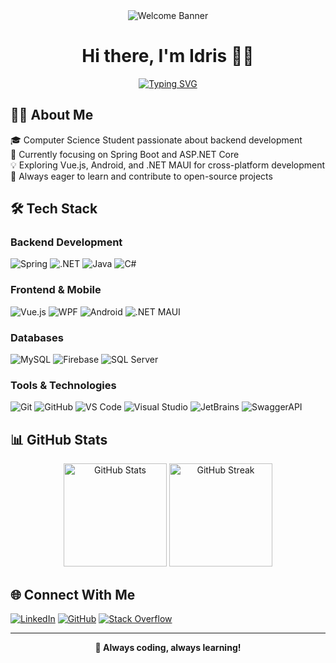 <div align="center">
  <img src="https://raw.githubusercontent.com/BrunnerLivio/brunnerlivio/master/images/welcome.png" style="max-width: 100%;" alt="Welcome Banner" />
  <h1>Hi there, I'm Idris 👨‍💻</h1>
  
  [![Typing SVG](https://readme-typing-svg.herokuapp.com?font=Fira+Code&pause=1000&width=435&lines=Computer+Science+Student;Backend+Developer;Always+Learning+New+Things)](https://git.io/typing-svg)
</div>

## 👨‍💻 About Me

🎓 Computer Science Student passionate about backend development  
🌱 Currently focusing on Spring Boot and ASP.NET Core  
💡 Exploring Vue.js, Android, and .NET MAUI for cross-platform development  
🚀 Always eager to learn and contribute to open-source projects

## 🛠️ Tech Stack

### Backend Development
![Spring](https://img.shields.io/badge/Spring-6DB33F?style=for-the-badge&logo=spring&logoColor=white)
![.NET](https://img.shields.io/badge/.NET-512BD4?style=for-the-badge&logo=dotnet&logoColor=white)
![Java](https://img.shields.io/badge/Java-ED8B00?style=for-the-badge&logo=java&logoColor=white)
![C#](https://img.shields.io/badge/C%23-239120?style=for-the-badge&logo=c-sharp&logoColor=white)

### Frontend & Mobile
![Vue.js](https://img.shields.io/badge/Vue.js-35495E?style=for-the-badge&logo=vuedotjs&logoColor=4FC08D)
![WPF](https://img.shields.io/badge/WPF-512BD4?style=for-the-badge&logo=dotnet&logoColor=white)
![Android](https://img.shields.io/badge/Android-3DDC84?style=for-the-badge&logo=android&logoColor=white)
![.NET MAUI](https://img.shields.io/badge/MAUI-512BD4?style=for-the-badge&logo=dotnet&logoColor=white)


### Databases
![MySQL](https://img.shields.io/badge/MySQL-005C84?style=for-the-badge&logo=mysql&logoColor=white)
![Firebase](https://img.shields.io/badge/Firebase-FFCA28?style=for-the-badge&logo=firebase&logoColor=black)
![SQL Server](https://img.shields.io/badge/SQL_Server-CC2927?style=for-the-badge&logo=microsoft-sql-server&logoColor=white)

### Tools & Technologies
![Git](https://img.shields.io/badge/GIT-E44C30?style=for-the-badge&logo=git&logoColor=white)
![GitHub](https://img.shields.io/badge/GitHub-181717?style=for-the-badge&logo=github&logoColor=white)
![VS Code](https://img.shields.io/badge/VS_Code-0078D4?style=for-the-badge&logo=visual%20studio%20code&logoColor=white)
![Visual Studio](https://img.shields.io/badge/Visual_Studio-5C2D91?style=for-the-badge&logo=visual%20studio&logoColor=white)
![JetBrains](https://img.shields.io/badge/JetBrains-000000?style=for-the-badge&logo=jetbrains&logoColor=white)
![SwaggerAPI](https://img.shields.io/badge/Swagger-85EA2D?style=for-the-badge&logo=swagger&logoColor=black)

## 📊 GitHub Stats

<div align="center">
  <img src="https://github-readme-stats.vercel.app/api?username=IdrisBouar&show_icons=true&theme=tokyonight" alt="GitHub Stats" height="165">
  <img src="https://github-readme-streak-stats.herokuapp.com/?user=IdrisBouar&theme=tokyonight" alt="GitHub Streak" height="165">
</div>

## 🌐 Connect With Me

[![LinkedIn](https://img.shields.io/badge/LinkedIn-0077B5?style=for-the-badge&logo=linkedin&logoColor=white)](https://www.linkedin.com/in/idris-bouargoub/)
[![GitHub](https://img.shields.io/badge/GitHub-100000?style=for-the-badge&logo=github&logoColor=white)](https://github.com/IdrisBouar)
[![Stack Overflow](https://img.shields.io/badge/Stack_Overflow-FE7A16?style=for-the-badge&logo=stack-overflow&logoColor=white)](https://stackoverflow.com/users/20082966/idrisbouar)


---
<div align="center">
  <b>🚀 Always coding, always learning!</b>
</div>
